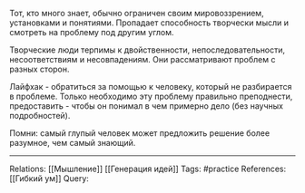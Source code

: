 Тот, кто много знает, обычно ограничен своим мировоззрением, установками и понятиями. Пропадает способность творчески мысли и смотреть на проблему под другим углом. 

Творческие люди терпимы к двойственности, непоследовательности, несоответствиям и несовпадениям. Они рассматривают проблем с разных сторон. 

Лайфхак - обратиться за помощью к человеку, который не разбирается в проблеме. Только необходимо эту проблему правильно преподнести, предоставить - чтобы он понимал в чем примерно дело (без научных подробностей). 

Помни: самый глупый человек может предложить решение более разумное, чем самый  знающий. 

___
Relations: [[Мышление]] [[Генерация идей]] 
Tags: #practice 
References: [[Гибкий ум]] 
Query: 